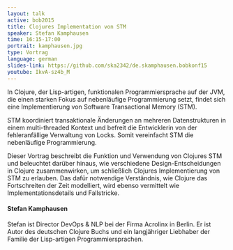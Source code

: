 ```yaml
---
layout: talk
active: bob2015
title: Clojures Implementation von STM
speaker: Stefan Kamphausen
time: 16:15-17:00
portrait: kamphausen.jpg
type: Vortrag
language: german
slides-link: https://github.com/ska2342/de.skamphausen.bobkonf15
youtube: IkvA-sz4b_M
---
```


In Clojure, der Lisp-artigen, funktionalen Programmiersprache auf der
JVM, die einen starken Fokus auf nebenläufige Programmierung setzt,
findet sich eine Implementierung von Software Transactional Memory (STM).

STM koordiniert transaktionale Änderungen an mehreren Datenstrukturen
in einem multi-threaded Kontext und befreit die Entwicklerin von der
fehleranfällige Verwaltung von Locks.  Somit vereinfacht STM die
nebenläufige Programmierung.

Dieser Vortrag beschreibt die Funktion und Verwendung von Clojures STM
und beleuchtet darüber hinaus, wie verschiedene Design-Entscheidungen
in Clojure zusammenwirken, um schließlich Clojures Implementierung von
STM zu erlauben.  Das dafür notwendige Verständnis, wie Clojure das
Fortschreiten der Zeit modelliert, wird ebenso vermittelt wie
Implementationsdetails und Fallstricke.

#### Stefan Kamphausen

Stefan ist Director DevOps & NLP bei der Firma Acrolinx in Berlin. Er
ist Autor des deutschen Clojure Buchs und ein langjähriger Liebhaber der
Familie der Lisp-artigen Programmiersprachen.
